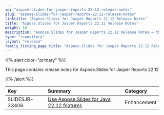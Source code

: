 ```yaml
---
id: "aspose-slides-for-jasper-reports-22-12-release-notes"
slug: "aspose-slides-for-jasper-reports-22-12-release-notes"
linktitle: "Aspose.Slides for Jasper Reports 22.12 Release Notes"
title: "Aspose.Slides for Jasper Reports 22.12 Release Notes"
weight: 10
description: "Aspose.Slides for Jasper Reports 22.12 Release Notes – the latest updates and fixes."
type: "repository"
layout: "release"
family_listing_page_title: "Aspose.Slides for Jasper Reports 22.12 Release Notes"
---
```


{{% alert color="primary" %}} 

This page contains release notes for Aspose.Slides for Jasper Reports 22.12

{{% /alert %}} 

|**Key**|**Summary**|**Category**|
| :- | :- | :- |
|SLIDESJR-33406|[Use Aspose.Slides for Java 22.12 features](/slides/java/release-notes/2022/aspose-slides-for-java-22-12-release-notes/)|Enhancement|
